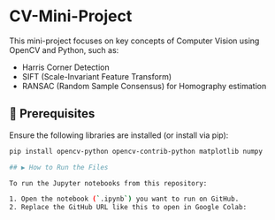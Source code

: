 # CV-Mini-Project

This mini-project focuses on key concepts of Computer Vision using OpenCV and Python, such as:
- Harris Corner Detection
- SIFT (Scale-Invariant Feature Transform)
- RANSAC (Random Sample Consensus) for Homography estimation

## 🔧 Prerequisites

Ensure the following libraries are installed (or install via pip):

```bash
pip install opencv-python opencv-contrib-python matplotlib numpy

## ▶️ How to Run the Files

To run the Jupyter notebooks from this repository:

1. Open the notebook (`.ipynb`) you want to run on GitHub.
2. Replace the GitHub URL like this to open in Google Colab:

